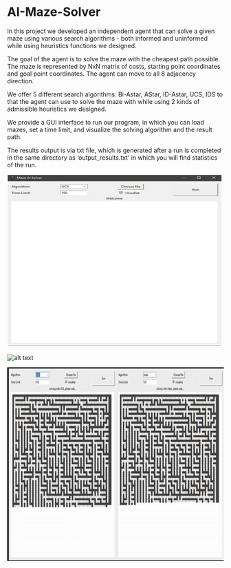 # AI-Maze-Solver

In this project we developed an independent agent that can solve a given maze using various search algorithms - both informed and uninformed while using heuristics functions we designed.

The goal of the agent is to solve the maze with the cheapest path possible. The maze is represented by NxN matrix of costs, starting point coordinates and goal point coordinates. The agent can move to all 8 adjacency direction.

We offer 5 different search algorithms: Bi-Astar, AStar, ID-Astar, UCS, IDS to that the agent can use to solve the maze with while using 2 kinds of admissible heuristics we designed.

We provide a GUI interface to run our program, in which you can load mazes, set a time limit, and visualize the solving algorithm and the result path.

The results output is via txt file, which is generated after a run is completed in the same directory as ‘output_results.txt’ in which you will find statistics of the run.


<p float="center">
  <img src="https://raw.githubusercontent.com/Noy-Bo/AI-Maze-Solver/main/readme/GUI.png" alt="alt text" width="500" height="400">
</p>

<p float="center">
 <img src="https://github.com/Noy-Bo/AI-Maze-Solver/blob/main/readme/BIASTAR.gif" alt="alt text" width="400" height="450">
</p>

<p float="center">
 <img src="https://github.com/Noy-Bo/AI-Maze-Solver/blob/main/readme/UCS%20VS%20ASTAR.gif" alt="alt text" width="800" height="450">
</p>
